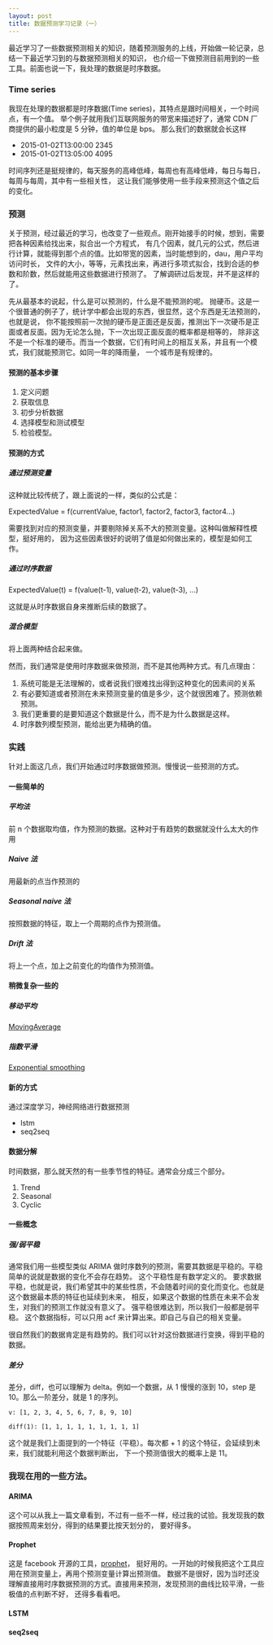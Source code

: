 ```yaml
---
layout: post
title: 数据预测学习记录（一）
---
```


最近学习了一些数据预测相关的知识，随着预测服务的上线，开始做一轮记录，总结一下最近学习到的与数据预测相关的知识，
也介绍一下做预测目前用到的一些工具。前面也说一下，我处理的数据是时序数据。

<!--more-->

### Time series
我现在处理的数据都是时序数据(Time series)，其特点是跟时间相关，一个时间点，有一个值。
举个例子就用我们互联网服务的带宽来描述好了，通常 CDN 厂商提供的最小粒度是 5 分钟，值的单位是 bps。
那么我们的数据就会长这样
  - 2015-01-02T13:00:00 2345
  - 2015-01-02T13:05:00 4095

时间序列还是挺规律的，每天服务的高峰低峰，每周也有高峰低峰，每日与每日，每周与每周，其中有一些相关性，
这让我们能够使用一些手段来预测这个值之后的变化。

### 预测
关于预测，经过最近的学习，也改变了一些观点。刚开始接手的时候，想到，需要把各种因素给找出来，拟合出一个方程式，
有几个因素，就几元的公式，然后进行计算，就能得到那个点的值。比如带宽的因素，当时能想到的，dau，用户平均访问时长，
文件的大小，等等，元素找出来，再进行多项式拟合，找到合适的参数和阶数，然后就能用这些数据进行预测了。
了解调研过后发现，并不是这样的了。

先从最基本的说起，什么是可以预测的，什么是不能预测的呢。
抛硬币。这是一个很普通的例子了，统计学中都会出现的东西，很显然，这个东西是无法预测的，也就是说，
你不能按照前一次抛的硬币是正面还是反面，推测出下一次硬币是正面或者反面。因为无论怎么抛，下一次出现正面反面的概率都是相等的，
除非这不是一个标准的硬币。而当一个数据，它们有时间上的相互关系，并且有一个模式，我们就能预测它。如同一年的降雨量，
一个城市是有规律的。

#### 预测的基本步骤
1. 定义问题
2. 获取信息
3. 初步分析数据
4. 选择模型和测试模型
5. 检验模型。

#### 预测的方式
##### 通过预测变量

这种就比较传统了，跟上面说的一样，类似的公式是：

ExpectedValue = f(currentValue, factor1, factor2, factor3, factor4...)

需要找到对应的预测变量，并要剔除掉关系不大的预测变量。这种叫做解释性模型，挺好用的，
因为这些因素很好的说明了值是如何做出来的，模型是如何工作。

##### 通过时序数据

ExpectedValue(t) = f(value(t-1), value(t-2), value(t-3), ...)

这就是从时序数据自身来推断后续的数据了。

##### 混合模型

将上面两种结合起来做。

然而，我们通常是使用时序数据来做预测，而不是其他两种方式。有几点理由：
1. 系统可能是无法理解的，或者说我们很难找出得到这种变化的因素间的关系
2. 有必要知道或者预测在未来预测变量的值是多少，这个就很困难了。预测依赖预测。
3. 我们更重要的是要知道这个数据是什么，而不是为什么数据是这样。
4. 时序数列模型预测，能给出更为精确的值。


### 实践

针对上面这几点，我们开始通过时序数据做预测。慢慢说一些预测的方式。

#### 一些简单的
##### 平均法
前 n 个数据取均值，作为预测的数据。这种对于有趋势的数据就没什么太大的作用

##### Naive 法
用最新的点当作预测的

##### Seasonal naive 法
按照数据的特征，取上一个周期的点作为预测值。

##### Drift 法
将上一个点，加上之前变化的均值作为预测值。

#### 稍微复杂一些的
##### 移动平均
[MovingAverage](https://en.wikipedia.org/wiki/Moving_average)
##### 指数平滑
[Exponential smoothing](https://en.wikipedia.org/wiki/Exponential_smoothing)

#### 新的方式
通过深度学习，神经网络进行数据预测
- lstm
- seq2seq

#### 数据分解
时间数据，那么就天然的有一些季节性的特征。通常会分成三个部分。
1. Trend
2. Seasonal
3. Cyclic

#### 一些概念
##### 强/弱平稳
通常我们用一些模型类似 ARIMA 做时序数列的预测，需要其数据是平稳的。平稳简单的说就是数据的变化不会存在趋势。
这个平稳性是有数学定义的。
要求数据平稳，也就是说，我们希望其中的某些性质，不会随着时间的变化而变化。也就是这个数据最本质的特征也延续到未来，
相反，如果这个数据的性质在未来不会发生，对我们的预测工作就没有意义了。
强平稳很难达到，所以我们一般都是弱平稳。
这个数据指标，可以只用 acf 来计算出来。即自己与自己的相关变量。

很自然我们的数据肯定是有趋势的。我们可以针对这份数据进行变换，得到平稳的数据。

##### 差分
差分，diff，也可以理解为 delta。例如一个数据，从 1 慢慢的涨到 10，step 是 10。那么一阶差分，就是 1 的序列。
```
v: [1, 2, 3, 4, 5, 6, 7, 8, 9, 10]

diff(1): [1, 1, 1, 1, 1, 1, 1, 1, 1]
```
这个就是我们上面提到的一个特征（平稳）。每次都 + 1 的这个特征，会延续到未来，我们就能利用这个数据判断出，
下一个预测值很大的概率上是 11。

### 我现在用的一些方法。

#### ARIMA
这个可以从我上一篇文章看到，不过有一些不一样，经过我的试验。我发现我的数据按照周来划分，得到的结果要比按天划分的，
要好得多。

#### Prophet
这是 facebook 开源的工具，[prophet](http://facebook.github.io/prophet/)，
挺好用的。一开始的时候我把这个工具应用在预测变量上，再用个预测变量计算出预测值。
数据不是很好，因为当时还没理解直接用时序数据预测的方式。直接用来预测，发现预测的曲线比较平滑，一些极值的点判断不好，
还得多看看吧。

#### LSTM
#### seq2seq
